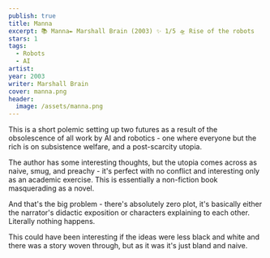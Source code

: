 ```yaml
---
publish: true
title: Manna
excerpt: 📚 Manna✒️ Marshall Brain (2003) ✨ 1/5 🛸 Rise of the robots
stars: 1
tags:
  - Robots
  - AI
artist: 
year: 2003
writer: Marshall Brain
cover: manna.png
header:
  image: /assets/manna.png
---
```

This is a short polemic setting up two futures as a result of the obsolescence of all work by AI and robotics - one where everyone but the rich is on subsistence welfare, and a post-scarcity utopia.  
  
The author has some interesting thoughts, but the utopia comes across as naive, smug, and preachy - it's perfect with no conflict and interesting only as an academic exercise. This is essentially a non-fiction book masquerading as a novel.  
  
And that's the big problem - there's absolutely zero plot, it's basically either the narrator's didactic exposition or characters explaining to each other. Literally nothing happens.  
  
This could have been interesting if the ideas were less black and white and there was a story woven through, but as it was it's just bland and naive.